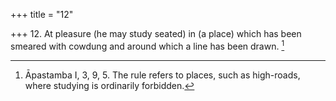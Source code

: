 +++
title = "12"

+++
12. At pleasure (he may study seated) in (a place) which has been smeared with cowdung and around which a line has been drawn. [^7] 


[^7]:  Āpastamba I, 3, 9, 5. The rule refers to places, such as high-roads, where studying is ordinarily forbidden.
